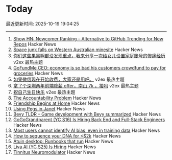 # Today

最近更新时间: 2025-10-19 19:04:25

--- 
1. [Show HN: Newcomer Ranking – Alternative to GitHub Trending for New Repos](https://git-stars.org/ranking/newcomers) Hacker News
2. [Space junk falls on Western Australian minesite](https://www.abc.net.au/news/2025-10-19/wa-space-debris-reentry-investigation/105909612) Hacker News
3. [你们这些果黑啊都没发现重点，我来分享一次给女儿设置家庭账号的惨痛经历](https://www.v2ex.com/t/1166697) v2ex 最热主题
4. [GoFundMe CEO: economy is so bad his customers crowdfund to pay for groceries](https://finance.yahoo.com/news/gofundme-ceo-says-economy-bad-182843671.html) Hacker News
5. [如果微信现在开始收费，大家还是用吧。](https://www.v2ex.com/t/1166724) v2ex 最热主题
6. [拿了个深圳两年前端降薪 offer，南山 7k ，接吗](https://www.v2ex.com/t/1166704) v2ex 最热主题
7. [祝自己生日快乐](https://www.v2ex.com/t/1166702) v2ex 最热主题
8. [The Accountability Problem](https://www.jamesshore.com/v2/blog/2025/the-accountability-problem) Hacker News
9. [Friendship Begins at Home](https://3quarksdaily.com/3quarksdaily/2025/10/friendship-begins-at-home.html) Hacker News
10. [Using Pegs in Janet](https://articles.inqk.net/2020/09/19/how-to-use-pegs-in-janet.html) Hacker News
11. [Bevy TLDR – Game development with Bevy summarized](https://taintedcoders.com/bevy/tldr) Hacker News
12. [GoGoGrandparent (YC S16) Is Hiring Back End and Full-Stack Engineers](https://news.ycombinator.com/item?id=45631422) Hacker News
13. [Most users cannot identify AI bias, even in training data](https://www.psu.edu/news/bellisario-college-communications/story/most-users-cannot-identify-ai-bias-even-training-data) Hacker News
14. [How to sequence your DNA for <$2k](https://maxlangenkamp.substack.com/p/how-to-sequence-your-dna-for-2k) Hacker News
15. [Atuin desktop: Runbooks that run](https://github.com/atuinsh/desktop) Hacker News
16. [Liva AI (YC S25) Is Hiring](https://www.ycombinator.com/companies/liva-ai/jobs/inrUYH9-founding-engineer) Hacker News
17. [Tinnitus Neuromodulator](https://mynoise.net/NoiseMachines/neuromodulationTonesGenerator.php) Hacker News
